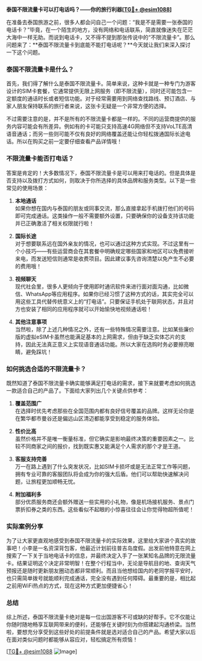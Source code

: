 **泰国不限流量卡可以打电话吗？——你的旅行利器[[TG💪+ @esim1088](https://t.me/s/esim1088)]**

在准备去泰国旅游之前，很多人都会问自己一个问题：“我是不是需要一张泰国的电话卡？”毕竟，在一个陌生的地方，没有网络和电话联系，简直就像迷失在茫茫大海中一样无助。而说到电话卡，又不得不提到那张传说中的“不限流量卡”。那么问题来了：**泰国不限流量卡到底能不能打电话呢？**今天就让我们来深入探讨一下这个问题。

### 泰国不限流量卡是什么？

首先，我们得了解什么是泰国不限流量卡。简单来说，这种卡就是一种专门为游客设计的SIM卡套餐，它通常提供无限上网服务（即不限流量），同时还可能包含一定额度的通话时长或者短信功能。对于经常需要用到网络查找路线、预订酒店、与家人朋友保持联系的旅行者来说，这张卡无疑是一个非常方便的选择。

不过需要注意的是，并不是所有的不限流量卡都是一样的。不同的运营商提供的服务内容可能会有所差异。例如有的卡可能只支持高速4G网络但不支持VoLTE高清语音通话；而另一些则可能不仅有良好的网络覆盖还能让你轻松拨通国际长途电话。所以在购买之前一定要仔细查看产品详情哦！

### 不限流量卡能否打电话？

答案是肯定的！大多数情况下，泰国不限流量卡是可以用来打电话的。但是具体是否支持以及拨打方式如何，则取决于你所选择的具体品牌和服务类型。以下是一些常见的使用场景：

1. **本地通话**  
   如果你想在国内与泰国的朋友或同事交流，那么直接拿起手机拨打他们的号码即可完成通话。这类操作一般不需要额外设置，只要确保你的设备支持该功能并已正确激活了相关权限就行啦！

2. **国际长途**  
   对于想要联系远在国外亲友的情况，也可以通过这种方式实现。不过这里有一个小技巧——有些运营商会在其套餐中明确规定哪些国家和地区可以免费接听来电，而发送短信则通常是收费项目。因此建议事先咨询清楚以免产生不必要的费用哦！

3. **视频聊天**  
   现代社会里，很多人更倾向于使用即时通讯软件来进行面对面沟通，比如微信、WhatsApp等应用程序。如果你已经习惯了这种方式的话，其实完全可以用这些工具代替传统意义上的“打电话”。只要保证手机处于联网状态，并且对方也安装了相同的应用程序就可以开始愉快地视频通话啦！

4. **其他注意事项**  
   当然啦，除了上述几种情况之外，还有一些特殊情况需要注意。比如某些廉价版的虚拟eSIM卡虽然也能满足基本的上网需求，但由于缺乏实体芯片的支持，因此无法真正意义上实现语音通话功能。所以大家在选购时务必要擦亮眼睛，避免踩坑！

### 如何挑选合适的不限流量卡？

既然知道了泰国不限流量卡确实能够满足打电话的需求，接下来就要考虑如何挑选一款适合自己的产品了。下面给大家列出几个关键点供参考：

1. **覆盖范围广**  
   在选择时优先考虑那些在全国范围内都有良好信号覆盖的品牌。这样无论你是在繁华都市曼谷还是偏远山区清迈都能享受到稳定的服务体验。

2. **性价比高**  
   虽然价格并不是唯一衡量标准，但它确实是影响最终决策的重要因素之一。比较不同商家之间的报价，找到既实惠又能满足个人需求的那个才是王道。

3. **客服支持完善**  
   万一在路上遇到了什么突发状况，比如SIM卡损坏或是无法正常工作等问题，拥有专业可靠的客服团队将会成为你的强大后盾。他们可以帮助快速解决问题，让旅程更加顺畅无忧。

4. **附加福利多**  
   部分优质服务商还会额外赠送一些实用的小礼物，像是机场接机服务、景点门票折扣券之类的东西。这些看似不起眼的小惊喜往往会让你觉得物超所值呢！

### 实际案例分享

为了让大家更直观地感受到泰国不限流量卡的实际效果，这里给大家讲个真实的故事吧！小李是一名资深背包客，他最近计划前往普吉岛度假。出发前他特意在网上搜索了一下关于当地电话卡的信息，并最终决定入手了一张某知名品牌的无限流量卡。结果证明这个决定非常明智！在整个行程当中，无论是导航目的地、查询天气预报还是随时更新朋友圈动态都非常顺利。而且当他想给国内的老同学报平安时，也只需简单拨号就能顺利完成通话，完全没有遇到任何障碍。最重要的是，相比起之前用WiFi热点的方式，现在这种方式更加便捷省心！

### 总结

综上所述，泰国不限流量卡绝对是每一位出国游客不可或缺的好帮手。它不仅能让你随时随地畅享互联网带来的便利，还能够在关键时刻为你搭建起沟通桥梁。当然啦，要想充分享受到这些好处的前提条件就是选对适合自己的产品。希望大家以后在面对类似问题时都能够从容应对，轻松搞定所有烦恼！

[[TG💪+ @esim1088](https://t.me/s/esim1088) ![Image](https://i.postimg.cc/4NQfJmqS/Snipaste-2025-05-13-00-14-12.png)]